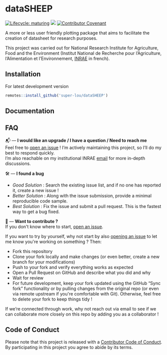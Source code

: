 # dataSHEEP
<!--[<img src="AE.png" align="right" width=160 height=160 alt=""/>](https://www.inrae.fr/en)-->

<!-- badges: start -->
[![Lifecycle: maturing](https://img.shields.io/badge/lifecycle-maturing-blue.svg)](https://lifecycle.r-lib.org/articles/stages.html)
![](https://img.shields.io/github/last-commit/super-lou/dataSHEEP)
[![Contributor Covenant](https://img.shields.io/badge/Contributor%20Covenant-2.1-4baaaa.svg)](code_of_conduct.md)
<!-- badges: end -->

A more or less user friendly plotting package that aims to facilitate the creation of datasheet for research purposes.

This project was carried out for National Research Institute for Agriculture, Food and the Environment (Institut National de Recherche pour l’Agriculture, l’Alimentation et l’Environnement, [INRAE](https://agriculture.gouv.fr/inrae-linstitut-national-de-recherche-pour-lagriculture-lalimentation-et-lenvironnement) in french).


## Installation
For latest development version
``` r
remotes::install_github('super-lou/dataSHEEP')
```


## Documentation




## FAQ
📬 — **I would like an upgrade / I have a question / Need to reach me**  
Feel free to [open an issue](https://github.com/super-lou/dataSHEEP/issues) ! I’m actively maintaining this project, so I’ll do my best to respond quickly.  
I’m also reachable on my institutional INRAE [email](mailto:louis.heraut@inrae.fr?subject=%5BdataSHEEP%5D) for more in-depth discussions.

🛠️ — **I found a bug**  
- *Good Solution* : Search the existing issue list, and if no one has reported it, create a new issue !  
- *Better Solution* : Along with the issue submission, provide a minimal reproducible code sample.  
- *Best Solution* : Fix the issue and submit a pull request. This is the fastest way to get a bug fixed.

🚀 — **Want to contribute ?**  
If you don't know where to start, [open an issue](https://github.com/super-lou/dataSHEEP/issues).

If you want to try by yourself, why not start by also [opening an issue](https://github.com/super-lou/dataSHEEP/issues) to let me know you're working on something ? Then:

- Fork this repository  
- Clone your fork locally and make changes (or even better, create a new branch for your modifications)
- Push to your fork and verify everything works as expected
- Open a Pull Request on GitHub and describe what you did and why
- Wait for review
- For future development, keep your fork updated using the GitHub “Sync fork” functionality or by pulling changes from the original repo (or even via remote upstream if you're comfortable with Git). Otherwise, feel free to delete your fork to keep things tidy ! 

If we’re connected through work, why not reach out via email to see if we can collaborate more closely on this repo by adding you as a collaborator !


## Code of Conduct
Please note that this project is released with a [Contributor Code of Conduct](CODE_OF_CONDUCT.md). By participating in this project you agree to abide by its terms.

